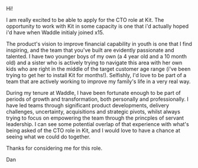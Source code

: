 Hi! 

I am really excited to be able to apply for the CTO role at Kit. The opportunity to work with Kit in some capacity is one that i'd actually hoped i'd have when Waddle initialy joined x15. 

The product's vision to improve financial capability in youth is one that I find inspiring, and the team that you've built are evidently passionate and talented. I have two younger boys of my own (a 4 year old and a 10 month old) and a sister who is actively trying to navigate this area with her own kids who are right in the middle of the target customer age range (i've been trying to get her to install Kit for months!). Selfishly, I'd love to be part of a team that are actively working to improve my family's life in a very real way.

During my tenure at Waddle, I have been fortunate enough to be part of periods of growth and transformation, both personally and professionally. I have led teams through significant product developments, delivery challenges, uncertainty, acquisitions and strategic pivots, whilst always trying to focus on empowering the team through the princples of servant leadership. I can see some potential overlap of that experience with what's being asked of the CTO role in Kit, and I would love to have a chance at seeing what we could do together. 

Thanks for considering me for this role.

Dan

